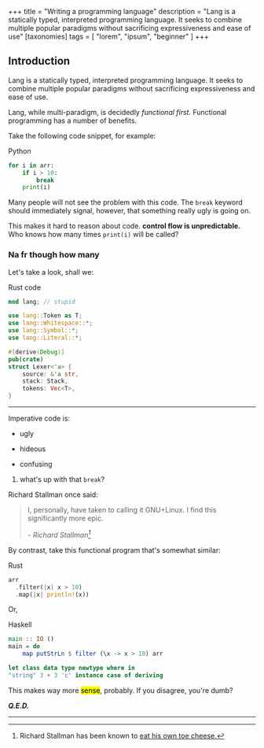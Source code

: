+++
title = "Writing a programming language"
description = "Lang is a statically typed, interpreted programming language.  It seeks to combine multiple popular paradigms without sacrificing expressiveness and ease of use"
[taxonomies]
tags = [ "lorem", "ipsum", "beginner" ]
+++

## Introduction

Lang is a statically typed, interpreted programming language.
It seeks to combine multiple popular paradigms without
sacrificing expressiveness and ease of use.

Lang, while multi-paradigm, is decidedly *functional first.*
Functional programming has a number of benefits.

Take the following code snippet, for example:

<div class="language-tag">Python</div>

```python
for i in arr:
    if i > 10:
        break
    print(i)
```

Many people will not see the problem with this code. The `break` keyword
should immediately signal, however, that something really ugly is going on.

This makes it hard to reason about code. **control flow is unpredictable.**
Who knows how many times `print(i)` will be called?

### Na fr though how many

Let's take a look, shall we:

<div class="language-tag">Rust code</div>

```rust
mod lang; // stupid

use lang::Token as T;
use lang::Whitespace::*;
use lang::Symbol::*;
use lang::Literal::*;

#[derive(Debug)]
pub(crate)
struct Lexer<'a> {
    source: &'a str,
    stack: Stack,
    tokens: Vec<T>,
}
```

---

Imperative code is:

* ugly

* hideous

* confusing
1. what's up with that `break`?

Richard Stallman once said:

> I, personally, have taken to calling it GNU+Linux.
> I find this significantly more epic.
>
> \- <cite>Richard Stallman[^1]</cite>


By contrast, take this functional program that's somewhat similar:

<div class="language-tag">Rust</div>

```rust
arr
  .filter(|x| x > 10)
  .map(|x| println!(x))
```

Or,

<div class="language-tag">Haskell</div>

```haskell
main :: IO ()
main = do
    map putStrLn $ filter (\x -> x > 10) arr

let class data type newtype where in
"string" 3 + 3 'c' instance case of deriving
```

This makes way more <mark>sense</mark>, probably. If you disagree, you're dumb?

***Q.E.D.***

---
[^1]: Richard Stallman has been known to [eat his own toe cheese.](https://google.com)
